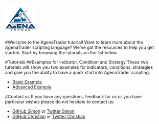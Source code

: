 
![AgenaTrader](./images/logo_100.png)

#Welcome to the AgenaTrader tutorial!
Want to learn more about the AgenaTrader scripting language? We've got the resources to help you get started. Start by browsing the tutorials on the list below.

#Tutorials
##Examples for Indicator, Condition and Strategy
These two tutorials will show you two examples for indicators, conditions, strategies and give you the ability to have a quick start into AgenaTrader scripting.
- [Basic Example](./Example_Indicator_Condition_Strategy_Basic/README.md)
- [Advanced Example](./Example_Indicator_Condition_Strategy_Advanced/README.md)


#Contact us
If you have any questions, feedback for us or you have particular wishes please do not hesitate to contact us:
- [GitHub Simon](https://github.com/simonpucher) or [Twitter Simon](https://twitter.com/SimonPucher)
- [GitHub Christian](https://github.com/ckovar82) or [Twitter Christian](https://twitter.com/ckovar82)
